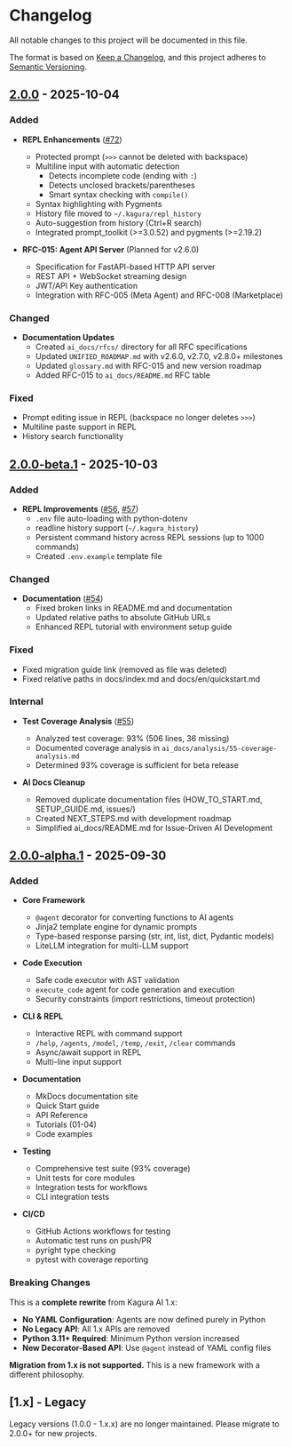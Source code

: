 # Changelog

All notable changes to this project will be documented in this file.

The format is based on [Keep a Changelog](https://keepachangelog.com/en/1.0.0/),
and this project adheres to [Semantic Versioning](https://semver.org/spec/v2.0.0.html).

## [2.0.0] - 2025-10-04

### Added

- **REPL Enhancements** ([#72](https://github.com/JFK/kagura-ai/issues/72))
  - Protected prompt (`>>>` cannot be deleted with backspace)
  - Multiline input with automatic detection
    - Detects incomplete code (ending with `:`)
    - Detects unclosed brackets/parentheses
    - Smart syntax checking with `compile()`
  - Syntax highlighting with Pygments
  - History file moved to `~/.kagura/repl_history`
  - Auto-suggestion from history (Ctrl+R search)
  - Integrated prompt_toolkit (>=3.0.52) and pygments (>=2.19.2)

- **RFC-015: Agent API Server** (Planned for v2.6.0)
  - Specification for FastAPI-based HTTP API server
  - REST API + WebSocket streaming design
  - JWT/API Key authentication
  - Integration with RFC-005 (Meta Agent) and RFC-008 (Marketplace)

### Changed

- **Documentation Updates**
  - Created `ai_docs/rfcs/` directory for all RFC specifications
  - Updated `UNIFIED_ROADMAP.md` with v2.6.0, v2.7.0, v2.8.0+ milestones
  - Updated `glossary.md` with RFC-015 and new version roadmap
  - Added RFC-015 to `ai_docs/README.md` RFC table

### Fixed

- Prompt editing issue in REPL (backspace no longer deletes `>>>`)
- Multiline paste support in REPL
- History search functionality

## [2.0.0-beta.1] - 2025-10-03

### Added

- **REPL Improvements** ([#56](https://github.com/JFK/kagura-ai/issues/56), [#57](https://github.com/JFK/kagura-ai/pull/57))
  - `.env` file auto-loading with python-dotenv
  - readline history support (`~/.kagura_history`)
  - Persistent command history across REPL sessions (up to 1000 commands)
  - Created `.env.example` template file

### Changed

- **Documentation** ([#54](https://github.com/JFK/kagura-ai/pull/54))
  - Fixed broken links in README.md and documentation
  - Updated relative paths to absolute GitHub URLs
  - Enhanced REPL tutorial with environment setup guide

### Fixed

- Fixed migration guide link (removed as file was deleted)
- Fixed relative paths in docs/index.md and docs/en/quickstart.md

### Internal

- **Test Coverage Analysis** ([#55](https://github.com/JFK/kagura-ai/issues/55))
  - Analyzed test coverage: 93% (506 lines, 36 missing)
  - Documented coverage analysis in `ai_docs/analysis/55-coverage-analysis.md`
  - Determined 93% coverage is sufficient for beta release

- **AI Docs Cleanup**
  - Removed duplicate documentation files (HOW_TO_START.md, SETUP_GUIDE.md, issues/)
  - Created NEXT_STEPS.md with development roadmap
  - Simplified ai_docs/README.md for Issue-Driven AI Development

## [2.0.0-alpha.1] - 2025-09-30

### Added

- **Core Framework**
  - `@agent` decorator for converting functions to AI agents
  - Jinja2 template engine for dynamic prompts
  - Type-based response parsing (str, int, list, dict, Pydantic models)
  - LiteLLM integration for multi-LLM support

- **Code Execution**
  - Safe code executor with AST validation
  - `execute_code` agent for code generation and execution
  - Security constraints (import restrictions, timeout protection)

- **CLI & REPL**
  - Interactive REPL with command support
  - `/help`, `/agents`, `/model`, `/temp`, `/exit`, `/clear` commands
  - Async/await support in REPL
  - Multi-line input support

- **Documentation**
  - MkDocs documentation site
  - Quick Start guide
  - API Reference
  - Tutorials (01-04)
  - Code examples

- **Testing**
  - Comprehensive test suite (93% coverage)
  - Unit tests for core modules
  - Integration tests for workflows
  - CLI integration tests

- **CI/CD**
  - GitHub Actions workflows for testing
  - Automatic test runs on push/PR
  - pyright type checking
  - pytest with coverage reporting

### Breaking Changes

This is a **complete rewrite** from Kagura AI 1.x:

- **No YAML Configuration**: Agents are now defined purely in Python
- **No Legacy API**: All 1.x APIs are removed
- **Python 3.11+ Required**: Minimum Python version increased
- **New Decorator-Based API**: Use `@agent` instead of YAML config files

**Migration from 1.x is not supported.** This is a new framework with a different philosophy.

## [1.x] - Legacy

Legacy versions (1.0.0 - 1.x.x) are no longer maintained. Please migrate to 2.0.0+ for new projects.

[2.0.0]: https://github.com/JFK/kagura-ai/compare/v2.0.0-beta.1...v2.0.0
[2.0.0-beta.1]: https://github.com/JFK/kagura-ai/compare/v2.0.0-alpha.1...v2.0.0-beta.1
[2.0.0-alpha.1]: https://github.com/JFK/kagura-ai/releases/tag/v2.0.0-alpha.1
